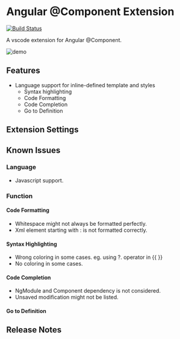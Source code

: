# Angular @Component Extension

[![Build Status](https://travis-ci.org/onixie/angular-component-extension.svg?branch=master)](https://travis-ci.org/onixie/angular-component-extension)

A vscode extension for Angular @Component.

![demo](./demo.gif "demo")

## Features
- Language support for inline-defined template and styles
  - Syntax highlighting
  - Code Formatting
  - Code Completion
  - Go to Definition

## Extension Settings

## Known Issues

### Language
- Javascript support.

### Function

#### Code Formatting
- Whitespace might not always be formatted perfectly.
- Xml element starting with : is not formatted correctly.

#### Syntax Highlighting
- Wrong coloring in some cases. eg. using ?. operator in {{ }}
- No coloring in some cases.

#### Code Completion
- NgModule and Component dependency is not considered.
- Unsaved modification might not be listed.

#### Go to Definition

## Release Notes